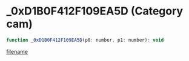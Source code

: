# _0xD1B0F412F109EA5D (Category cam)

```js
function _0xD1B0F412F109EA5D(p0: number, p1: number): void
```

[filename](_0xD1B0F412F109EA5D_m.md ':include')
